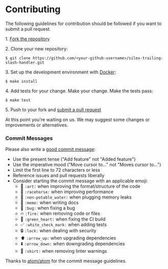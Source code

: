 # Contributing

The following guidelines for contribution should be followed if you want to submit a pull request.

1\. [Fork the repository](https://github.com/graze/silex-trailing-slash-handler/fork)

2\. Clone your new repository:

    $ git clone https://github.com/<your-github-username>/silex-trailing-slash-handler.git

3\. Set up the development environment with [Docker](https://www.docker.com/toolbox):

    $ make install

4\. Add tests for your change. Make your change. Make the tests pass:

    $ make test

5\. Push to your fork and [submit a pull request](https://github.com/graze/silex-trailing-slash-handler/compare)

At this point you're waiting on us. We may suggest some changes or improvements or alternatives.

### Commit Messages

Please also write a [good commit message](http://tbaggery.com/2008/04/19/a-note-about-git-commit-messages.html):

* Use the present tense ("Add feature" not "Added feature")
* Use the imperative mood ("Move cursor to..." not "Moves cursor to...")
* Limit the first line to 72 characters or less
* Reference issues and pull requests liberally
* Consider starting the commit message with an applicable emoji:
    * :art: `:art:` when improving the format/structure of the code
    * :racehorse: `:racehorse:` when improving performance
    * :non-potable_water: `:non-potable_water:` when plugging memory leaks
    * :memo: `:memo:` when writing docs
    * :bug: `:bug:` when fixing a bug
    * :fire: `:fire:` when removing code or files
    * :green_heart: `:green_heart:` when fixing the CI build
    * :white_check_mark: `:white_check_mark:` when adding tests
    * :lock: `:lock:` when dealing with security
    * :arrow_up: `:arrow_up:` when upgrading dependencies
    * :arrow_down: `:arrow_down:` when downgrading dependencies
    * :shirt: `:shirt:` when removing linter warnings

Thanks to [atom/atom](https://github.com/atom/atom) for the commit message guidelines.
